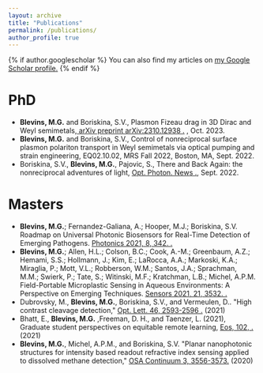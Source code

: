 ```yaml
---
layout: archive
title: "Publications"
permalink: /publications/
author_profile: true
---
```


{% if author.googlescholar %}
  You can also find my articles on <u><a href="{{author.googlescholar}}">my Google Scholar profile</a>.</u>
{% endif %}

PhD
======
* **Blevins, M.G.** and Boriskina, S.V., Plasmon Fizeau drag in 3D Dirac and Weyl semimetals,<u><a href="{{[https://doi.org/10.1364/OPN.33.9.000046](https://arxiv.org/abs/2310.12938)}}"> arXiv preprint arXiv:2310.12938 </a>.</u> , Oct. 2023.
* **Blevins, M.G.** and Boriskina, S.V., Control of nonreciprocal surface plasmon polariton transport in Weyl semimetals via optical pumping and strain engineering, EQ02.10.02, MRS Fall 2022, Boston, MA, Sept. 2022.
* Boriskina, S.V., **Blevins, M.G.**, Pajovic, S., There and Back Again: the nonreciprocal adventures of light, <u><a href="{{https://doi.org/10.1364/OPN.33.9.000046}}"> Opt. Photon. News </a>.</u>, Sept. 2022.

Masters
======
* **Blevins, M.G.**; Fernandez-Galiana, A.; Hooper, M.J.; Boriskina, S.V. Roadmap on Universal Photonic Biosensors for Real-Time Detection of Emerging Pathogens. <u><a href="{{https://doi.org/10.3390/photonics8080342}}"> Photonics 2021, 8, 342. </a>.</u> 
* **Blevins, M.G.**; Allen, H.L.; Colson, B.C.; Cook, A.-M.; Greenbaum, A.Z.; Hemami, S.S.; Hollmann, J.; Kim, E.; LaRocca, A.A.; Markoski, K.A.; Miraglia, P.; Mott, V.L.; Robberson, W.M.; Santos, J.A.; Sprachman, M.M.; Swierk, P.; Tate, S.; Witinski, M.F.; Kratchman, L.B.; Michel, A.P.M. Field-Portable Microplastic Sensing in Aqueous Environments: A Perspective on Emerging Techniques. <u><a href="{{https://doi.org/10.3390/s21103532}}"> Sensors 2021, 21, 3532. </a>.</u>
* Dubrovsky, M., **Blevins, M.G.**, Boriskina, S.V., and Vermeulen, D.. "High contrast cleavage detection," <u><a href="{{https://doi.org/10.1364/OL.424858}}"> Opt. Lett. 46, 2593-2596 </a>.</u> (2021)
* Bhatt, E., **Blevins, M.G.** ,Freeman, D. H., and Taenzer, L. (2021), Graduate student perspectives on equitable remote learning, <u><a href="{{https://doi.org/10.1029/2021EO153582}}"> Eos, 102, </a>.</u> (2021)
* **Blevins, M.G.**, Michel, A.P.M., and Boriskina, S.V. "Planar nanophotonic structures for intensity based readout refractive index sensing applied to dissolved methane detection," <u><a href="{{https://doi.org/10.1364/OSAC.404310}}"> OSA Continuum 3, 3556-3573</a>.</u> (2020)


<!--
{% include base_path %}

{% for post in site.publications reversed %}
  {% include archive-single.html %}
{% endfor %}
-->
